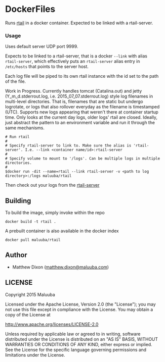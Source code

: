 DockerFiles
===========

Runs [rtail](https://github.com/kilianc/rtail) in a docker container. Expected to be linked with a rtail-server.

### Usage

Uses default server UDP port 9999.

Expects to be linked to a rtail-server, that is a docker `--link` with alias `rtail-server`, which effectively puts an `rtail-server` alias entry in `/etc/hosts` that points to the server host.

Each log file will be piped to its own rtail instance with the id set to the path of the file.

Work in Progress. Currently handles tomcat (Catalina.out) and jetty (Y_m_d.stderrout.log, i.e. 2015_07_07.stderrout.log) style log filenames in multi-level directories.
That is, filenames that are static but undergo logrotate, or logs that also rollover everyday as the filename is timestamped (UTC). Supports new logs appearing that weren't there at container startup time. Only looks at the current day logs, older logs' rtail are closed.
Ideally, just abstract the pattern to an environment variable and run it through the same mechanisms.

```
# Run rtail
#
# Specify rtail-server to link to. Make sure the alias is 'rtail-server'. I.e. --link <container name/id>:rtail-server
#
# Specify volume to mount to '/logs'. Can be multiple logs in multiple directories.
#
$docker run -dit --name=rtail --link rtail-server -v <path to log directory>:/logs maluuba/rtail
```

Then check out your logs from the [rtail-server](/docker-rtail-server)

## Building

To build the image, simply invoke within the repo

    docker build -t rtail .

A prebuilt container is also available in the docker index

    docker pull maluuba/rtail
    
## Author

  * Matthew Dixon (<matthew.dixon@maluuba.com>)

## LICENSE

Copyright 2015 Maluuba

Licensed under the Apache License, Version 2.0 (the "License");
you may not use this file except in compliance with the License.
You may obtain a copy of the License at

  http://www.apache.org/licenses/LICENSE-2.0

Unless required by applicable law or agreed to in writing, software
distributed under the License is distributed on an "AS IS" BASIS,
WITHOUT WARRANTIES OR CONDITIONS OF ANY KIND, either express or implied.
See the License for the specific language governing permissions and
limitations under the License.
    